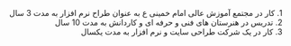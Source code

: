  <div dir='rtl' align='right'>
  1. کار در مجتمع آموزش عالی امام خمینی ع به عنوان طراح نرم افزار به مدت 3 سال<br>
 2. تدریس در هنرستان های فنی و حرفه ای و کاردانش به مدت 10 سال<br>
3.   کار در یک شرکت طراحی سایت و نرم افزار به مدت یکسال
</div
